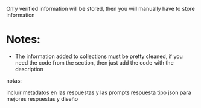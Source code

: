 Only verified information will be stored, then you will manually have to store information







# Notes:

* The information added to collections must be pretty cleaned, if you need the code from the section, then just add the code with the description

notas:

incluír metadatos en las respuestas y las prompts 
respuesta tipo json para mejores respuestas y diseño